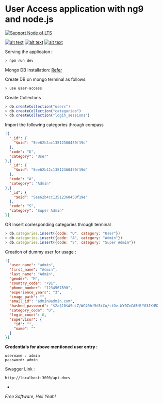 # User Access application with ng9 and node.js

[![Support Node of LTS](https://img.shields.io/badge/node-LTS-brightgreen.svg)](https://nodejs.org/)

[![alt text][1.1]][1] [![alt text][2.1]][2] [![alt text][6.1]][6]

[1.1]: http://i.imgur.com/tXSoThF.png (gau_x3)
[2.1]: http://i.imgur.com/P3YfQoD.png (GauriKesavaKumar)
[6.1]: http://i.imgur.com/0o48UoR.png (gauriz)

[1]: https://twitter.com/gau_x3
[2]: https://www.facebook.com/GauriKesavaKumar
[6]: http://www.github.com/gauriz

Serving the applicaton :
```javascript
> npm run dev
```

Mongo DB Installation: [Refer](https://docs.mongodb.com/manual/tutorial/install-mongodb-on-windows/)

Create DB on mongo terminal as follows
```javascript
> use user-access
```

Create Collectons 
```javascript
> db.createCollection("users")
> db.createCollection("categories")
> db.createCollection("login_sessions")
```

Import the following categories through compass
```json
[{
  "_id": {
    "$oid": "5ee62b2ac13512360450f19c"
  },
  "code": "U",
  "category": "User"
},{
  "_id": {
    "$oid": "5ee62b42c13512360450f19d"
  },
  "code": "A",
  "category": "Admin"
},{
  "_id": {
    "$oid": "5ee62b4cc13512360450f19e"
  },
  "code": "S",
  "category": "Super Admin"
}]
```

OR Insert corresponding categories through terminal

```javascript
> db.categories.insert({code: "U", category: "User"})
> db.categories.insert({code: "A", category: "Admin"})
> db.categories.insert({code: "S", category: "Super Admin"})
```

Creation of dummy user for usage : 
```json
[{
  "user_name": "admin",
  "first_name": "Admin",
  "last_name": "Admin",
  "gender": "M",
  "country_code": "+91",
  "phone_number": "1234567890",
  "experience_years": "3",
  "image_path": "",
  "email_id": "admin@admin.com",
  "hashed_password": "$2a$10$ASuLZ/WC40hf5d3iCu/stOv.WY0ZvCA5NlY83JXH5XPfLsqzPg4F.",
  "category_code": "U",
  "login_count": 0,
  "supervisor": {
    "id": "",
    "name": ""
  }
}]
```

**Credentials for above mentioned user entry :**
``` 
username : admin
password: admin 
```

Swagger Link :

```
http://localhost:3000/api-docs
```





-
*Free Software, Hell Yeah!*
